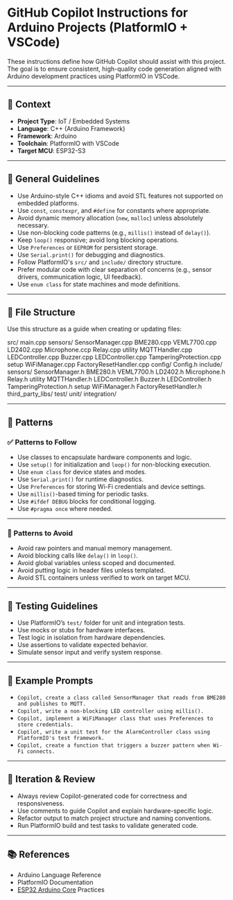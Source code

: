# GitHub Copilot Instructions for Arduino Projects (PlatformIO + VSCode)

These instructions define how GitHub Copilot should assist with this project. The goal is to ensure consistent, high-quality code generation aligned with Arduino development practices using PlatformIO in VSCode.

---

## 🧠 Context

- **Project Type**: IoT / Embedded Systems
- **Language**: C++ (Arduino Framework)
- **Framework**: Arduino
- **Toolchain**: PlatformIO with VSCode
- **Target MCU**: ESP32-S3

---

## 🔧 General Guidelines

- Use Arduino-style C++ idioms and avoid STL features not supported on embedded platforms.
- Use `const`, `constexpr`, and `#define` for constants where appropriate.
- Avoid dynamic memory allocation (`new`, `malloc`) unless absolutely necessary.
- Use non-blocking code patterns (e.g., `millis()` instead of `delay()`).
- Keep `loop()` responsive; avoid long blocking operations.
- Use `Preferences` or `EEPROM` for persistent storage.
- Use `Serial.print()` for debugging and diagnostics.
- Follow PlatformIO's `src/` and `include/` directory structure.
- Prefer modular code with clear separation of concerns (e.g., sensor drivers, communication logic, UI feedback).
- Use `enum class` for state machines and mode definitions.

---

## 📁 File Structure

Use this structure as a guide when creating or updating files:

src/
    main.cpp
    sensors/
        SensorManager.cpp
        BME280.cpp
        VEML7700.cpp
        LD2402.cpp
        Microphone.ccp
        Relay.cpp
    utility
        MQTTHandler.cpp
        LEDController.cpp
        Buzzer.cpp
        LEDController.cpp
        TamperingProtection.cpp
    setup
        WiFiManager.cpp
        FactoryResetHandler.cpp
config/
    Config.h
include/
    sensors/
        SensorManager.h
        BME280.h
        VEML7700.h
        LD2402.h
        Microphone.h
        Relay.h
    utility
        MQTTHandler.h
        LEDController.h
        Buzzer.h
        LEDController.h
        TamperingProtection.h
    setup
        WiFiManager.h
        FactoryResetHandler.h
third_party_libs/
test/
unit/
integration/

---

## 🧶 Patterns

### ✅ Patterns to Follow

- Use classes to encapsulate hardware components and logic.
- Use `setup()` for initialization and `loop()` for non-blocking execution.
- Use `enum class` for device states and modes.
- Use `Serial.print()` for runtime diagnostics.
- Use `Preferences` for storing Wi-Fi credentials and device settings.
- Use `millis()`-based timing for periodic tasks.
- Use `#ifdef DEBUG` blocks for conditional logging.
- Use `#pragma once` where needed.

---

### 🚫 Patterns to Avoid

- Avoid raw pointers and manual memory management.
- Avoid blocking calls like `delay()` in `loop()`.
- Avoid global variables unless scoped and documented.
- Avoid putting logic in header files unless templated.
- Avoid STL containers unless verified to work on target MCU.

---

## 🧪 Testing Guidelines

- Use PlatformIO’s `test/` folder for unit and integration tests.
- Use mocks or stubs for hardware interfaces.
- Test logic in isolation from hardware dependencies.
- Use assertions to validate expected behavior.
- Simulate sensor input and verify system response.

---

## 🧩 Example Prompts

- `Copilot, create a class called SensorManager that reads from BME280 and publishes to MQTT.`
- `Copilot, write a non-blocking LED controller using millis().`
- `Copilot, implement a WiFiManager class that uses Preferences to store credentials.`
- `Copilot, write a unit test for the AlarmController class using PlatformIO's test framework.`
- `Copilot, create a function that triggers a buzzer pattern when Wi-Fi connects.`

---

## 🔁 Iteration & Review

- Always review Copilot-generated code for correctness and responsiveness.
- Use comments to guide Copilot and explain hardware-specific logic.
- Refactor output to match project structure and naming conventions.
- Run PlatformIO build and test tasks to validate generated code.

---

## 📚 References

- Arduino Language Reference
- PlatformIO Documentation
- [ESP32 Arduino Core](https://github.com/espressif/ardu) Practices
